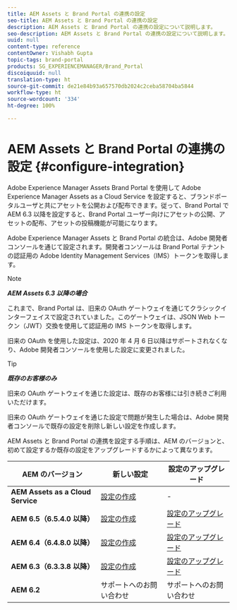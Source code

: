 ```yaml
---
title: AEM Assets と Brand Portal の連携の設定
seo-title: AEM Assets と Brand Portal の連携の設定
description: AEM Assets と Brand Portal の連携の設定について説明します。
seo-description: AEM Assets と Brand Portal の連携の設定について説明します。
uuid: null
content-type: reference
contentOwner: Vishabh Gupta
topic-tags: brand-portal
products: SG_EXPERIENCEMANAGER/Brand_Portal
discoiquuid: null
translation-type: ht
source-git-commit: de21e84b93a657570db2024c2ceba58704ba5844
workflow-type: ht
source-wordcount: '334'
ht-degree: 100%

---
```



# AEM Assets と Brand Portal の連携の設定 {#configure-integration}

Adobe Experience Manager Assets Brand Portal を使用して Adobe Experience Manager Assets as a Cloud Service を設定すると、ブランドポータルユーザと共にアセットを公開および配布できます。従って、Brand Portal で AEM 6.3 以降を設定すると、Brand Portal ユーザー向けにアセットの公開、アセットの配布、アセットの投稿機能が可能になります。

Adobe Experience Manager Assets と Brand Portal の統合は、Adobe 開発者コンソールを通じて設定されます。開発者コンソールは Brand Portal テナントの認証用の Adobe Identity Management Services（IMS）トークンを取得します。

>[!NOTE]
>
>***AEM Assets 6.3 以降の場合***
>
>これまで、Brand Portal は、旧来の OAuth ゲートウェイを通じてクラシックインターフェイスで設定されていました。このゲートウェイは、JSON Web トークン（JWT）交換を使用して認証用の IMS トークンを取得します。
>
>旧来の OAuth を使用した設定は、2020 年 4 月 6 日以降はサポートされなくなり、Adobe 開発者コンソールを使用した設定に変更されました。


>[!TIP]
>
>***既存のお客様のみ***
>
>旧来の OAuth ゲートウェイを通じた設定は、既存のお客様には引き続きご利用いただけます。
>
>旧来の OAuth ゲートウェイを通じた設定で問題が発生した場合は、Adobe 開発者コンソールで既存の設定を削除し新しい設定を作成します。


AEM Assets と Brand Portal の連携を設定する手順は、AEM のバージョンと、初めて設定するか既存の設定をアップグレードするかによって異なります。

| **AEM のバージョン** | **新しい設定** | **設定のアップグレード** |
|---|---|---|
| **AEM Assets as a Cloud Service** | [設定の作成](https://docs.adobe.com/content/help/ja-JP/experience-manager-cloud-service/assets/brand-portal/configure-aem-assets-with-brand-portal.html) | - |
| **AEM 6.5（6.5.4.0 以降）** | [設定の作成](https://docs.adobe.com/content/help/ja-JP/experience-manager-65/assets/brandportal/configure-aem-assets-with-brand-portal.html) | [設定のアップグレード](https://docs.adobe.com/content/help/ja-JP/experience-manager-65/assets/brandportal/configure-aem-assets-with-brand-portal.html#upgrade-integration-65) |
| **AEM 6.4（6.4.8.0 以降）** | [設定の作成](https://docs.adobe.com/content/help/ja-JP/experience-manager-64/assets/brandportal/configure-aem-assets-with-brand-portal.html) | [設定のアップグレード](https://docs.adobe.com/content/help/ja-JP/experience-manager-64/assets/brandportal/configure-aem-assets-with-brand-portal.html#upgrade-integration-64) |
| **AEM 6.3（6.3.3.8 以降）** | [設定の作成](https://helpx.adobe.com/jp/experience-manager/6-3/assets/using/brand-portal-configuring-integration.html) | [設定のアップグレード](https://helpx.adobe.com/jp/experience-manager/6-3/assets/using/brand-portal-configuring-integration.html#Upgradeconfiguration) |
| **AEM 6.2** | サポートへのお問い合わせ | サポートへのお問い合わせ |


